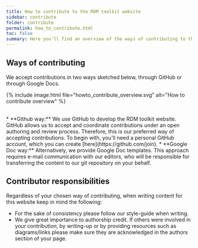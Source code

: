 ```yaml
---
title: How to contribute to the RDM toolkit website
sidebar: contribute
folder: contribute
permalink: how_to_contribute.html
toc: false
summary: Here you'll find an overview of the ways of contributing to this website. Depending on your chosen way, please follow the links on the left, where you'll find step-by-step instructions.  
---
```



## Ways of contributing 

We accept contributions in two ways sketched below, through GitHub or through Google Docs. <br/>
 
{% include image.html file="howto_contribute_overview.svg" alt="How to contribute overview" %}

<br/>
* **Github way:** We use GitHub to develop the RDM toolkit website. GitHub allows us to accept and coordinate contributions under an open authoring and review process. Therefore, this is our preferred way of accepting contributions. To begin with, you'll need a personal GitHub account, which you can create [here](https://github.com/join).   
* **Google Doc way:** Alternatively, we provide Google Doc templates. This approach requires e-mail communication with our editors, who will be responsible for transferring the content to our git repository on your behalf.

## Contributor responsibilities

Regardless of your chosen way of contributing, when writing content for this website keep in mind the following:

* For the sake of consistency please follow our style-guide when writing.
* We give great importance to authorship credit. If others were involved in your contribution, by writing-up or by providing resources such as diagrams/links please make sure they are acknowledged in the authors section of your page.
